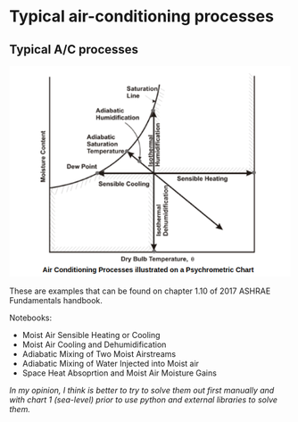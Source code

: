 # Typical air-conditioning processes

## Typical A/C processes 

<p align="center">
  <img src="./static/typical_AC_processes.png">
</p>

These are examples that can be found on chapter 1.10 of 2017 ASHRAE Fundamentals handbook. 

Notebooks:

* Moist Air Sensible Heating or Cooling
* Moist Air Cooling and Dehumidification
* Adiabatic Mixing of Two Moist Airstreams
* Adiabatic Mixing of Water Injected into Moist air
* Space Heat Absoprtion and Moist Air Moisture Gains

_In my opinion, I think is better to try to solve them out first manually and with chart 1 (sea-level) prior to use python and external libraries to solve them._




